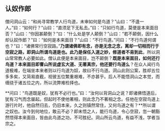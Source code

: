 ##  认奴作郎

僧问洞山云：“和尚寻常教学人行鸟道，未审如何是鸟道？”山曰：“不逢一人。”曰：“如何行？”山曰：“直须足下无私去。”曰：“只如行鸟道，莫便是本来面目否？”山曰：“你因甚颠倒？”曰：“什么处是学人颠倒？”山曰：“若不颠倒，因什么却认奴作郎？”曰：“如何是本来面目？”山曰：“不行鸟道。”问曰：“不行鸟道何谓也？”曰：“诸佛常行空寂路。”**乃谓诸佛即有念，亦是无念之念，离却一切相而行于空寂之路，即洞山所谓鸟道是也。此乃是保任入道之妙，修道者不易到此**，所以洞山常常教人必要如此。僧认此便是本来面目，岂不颠倒？**既是本来面目，如何还行鸟道？本来面目即曹山所说虚玄大道、无著真宗，他还要行鸟道么**？在众人闻行鸟道极难，在端坐本来者则以行鸟道为奴，故曰不行鸟道。洞山此则公案，胜却五位多多矣，又简易直截，视彼五位繁重艰难，不亦甚乎。后人不能悟洞山之本觉，而缠绕于诸五位之内，所以流弊难检择也。

**问曰：“鸟道既是奴，犹有不必行也。”曰：“汝何以背洞山之说？即诸佛悟道后，犹有习气而念屡起。但起时不使他著相，则此念乃不著相之念。任他在空寂鸟道上游行片时，他自然归去，仍旧本来，久之则镇然常住，又何鸟道之有？**所以谓之奴也。汝今到何地位，敢云不必？即未悟之人，能行鸟道，令心空寂，忽一朝豁然悟得本来面目，皆由此鸟道之功，不可胜纪。洞山所云鸟道，有益不浅，学者当宗之。
